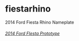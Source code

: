 fiestarhino
===========
2014 Ford Fiesta Rhino Nameplate

###### [2014 Ford FIesta Prototype](http://ipaintcode.github.io/2014fiesta_rwd_proto/)
